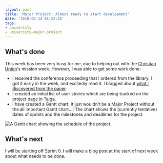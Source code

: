 ```yaml
---
layout: post
title: 'Major Project: Almost ready to start development'
date: '2016-02-14 01:22:35'
tags:
- university
- university-major-project
---
```


## What's done
This week has been very busy for me, due to helping out with the [Christian Union](http://aberchristianunion.org.uk/)'s mission week. However, I was able to get some work done:

* I received the conference proceeding that I ordered from the library. I got it early in the week, and excitedly read it. I blogged about [what I discovered from the paper](/2016/02/12/major-project-scrum-at-cimex-media/).
* I created an initial list of user stories which are being tracked on the [project page in Taiga](https://tree.taiga.io/project/joshtumath-smallscrum/).
* I have created a Gantt chart. It just wouldn't be a Major Project without the all important Gantt chart...! The chart shows the (currently tentative) dates of sprints and the milestones and deadlines for the project.

![A Gantt chart showing the schedule of the project.](/content/images/2016/02/gantt-chart.png)

## What's next
I will be starting off Sprint 0. I will make a blog post at the start of next week about what needs to be done.